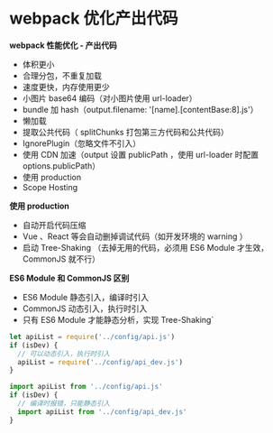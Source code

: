 # webpack 优化产出代码

**webpack 性能优化 - 产出代码**

- 体积更小
- 合理分包，不重复加载
- 速度更快，内存使用更少
- 小图片 base64 编码（对小图片使用 url-loader）
- bundle 加 hash（output.filename: '[name].[contentBase:8].js'）
- 懒加载
- 提取公共代码（ splitChunks 打包第三方代码和公共代码）
- IgnorePlugin（忽略文件不引入）
- 使用 CDN 加速（output 设置 publicPath ，使用 url-loader 时配置 options.publicPath）
- 使用 production
- Scope Hosting



**使用 production**

- 自动开启代码压缩
- Vue 、React 等会自动删掉调试代码（如开发环境的 warning ）
- 启动 Tree-Shaking （去掉无用的代码，必须用 ES6 Module 才生效，CommonJS 就不行）



**ES6 Module 和 CommonJS 区别**

- ES6 Module 静态引入，编译时引入
- CommonJS 动态引入，执行时引入
- 只有 ES6 Module 才能静态分析，实现 Tree-Shaking`

```js
let apiList = require('../config/api.js')
if (isDev) {
  // 可以动态引入，执行时引入
  apiList = require('../config/api_dev.js')
}
```

```js
import apiList from '../config/api.js'
if (isDev) {
  // 编译时报错，只能静态引入
  import apiList from '../config/api_dev.js'
}
```

